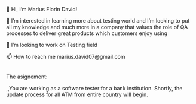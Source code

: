 👋 Hi, I’m Marius Florin David!
<p>👀 I’m interested in learning more about testing world and I’m looking to put all my knowledge and much more in a company that values the role of QA processes to deliver great products which customers enjoy using</p>
<p>🌱 I’m looking to work on Testing field</p>
<p>📫 How to reach me marius.david07@gmail.com</p>


<br>The asignement:</br>
<p>,,You are working as a software tester for a bank institution.
Shortly, the update process for all ATM from entire country will begin.</p
All ATM will be replaced with new model ATM 2.0.
Your task as a software tester is to generate a test suit of functional tests for new ATM 2.0 version”</p>
